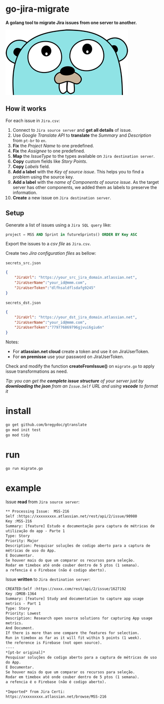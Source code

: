 # go-jira-migrate

**A golang tool to migrate Jira issues from one server to another.**

![Gopher](./gopher.png)

## How it works

For each issue in `Jira.csv`:
1. Connect to `Jira source server` and **get all details** of issue.
2. Use *Google Translate API* to **translate** the *Summary* and *Description* from `pt-br` to `en`.
3. **Fix** the *Project Name* to one predefined.
4. **Fix** the *Assignee* to one predefined.
5. **Map** the *IssueType* to the types available on `Jira destination server`.
6. **Copy** custom fields like *Story Points*.
7. **Copy** *Labels* field.
8. **Add a label** with the *Key of source issue*. This helps you to find a problem using the source key.
9. **Add a label** with the *name of Components of source issue*. As the target server has other components, we added them as labels to preserve the information.
10. **Create** a new issue on `Jira destination server`.

## Setup

Generate a list of issues using a `Jira SQL query` like:
```sql
project = MSS AND Sprint in futureSprints() ORDER BY Key ASC
```
Export the issues to a *csv file* as `Jira.csv`.

Create two *Jira configuration files* as bellow:

`secrets_src.json`
```json
{
	"JiraUrl": "https://your_src_jira_domain.atlassian.net",
	"JiraUserName":"your_id@mmm.com",
	"JiraUserToken":"dlfhsaldflsdafg9245"
}
```

`secrets_dst.json`
```json
{
	"JiraUrl": "https://your_dst_jira_domain.atlassian.net",
	"JiraUserName":"your_id@mmm.com",
	"JiraUserToken":"779776869796gjvui6giu6n"
}
```
Notes:
- For **atlassian.net cloud** create a token and use it on JiraUserToken.
- For **on premisse** use your password on JiraUserToken.

Check and modify the function **createFromIssue()** on `migrate.go` to apply issue transformations as need.

*Tip: you can get the **complete issue structure** of your server just by **downloading the json** from an `Issue.Self` URL and using **vscode** to format it*


# install

```bash
go get github.com/bregydoc/gtranslate
go mod init test
go mod tidy
```



# run

```bash
go run migrate.go
```

# example

Issue **read** from `Jira source server`:
```text
** Processing Issue:  MSS-216
Self :https://xxxxxxxxx.atlassian.net/rest/api/2/issue/90980
Key :MSS-216
Summary: [feature] Estudo e documentação para captura de métricas de utilização do app - Parte 1
Type: Story
Priority: Major
Description: Pesquisar soluções de codigo aberto para a captura de métricas de uso do App.
E Documentar.
Se houver mais do que um comparar os recursos para seleção.
Rodar em timebox até onde couber dentro de 5 ptos (1 semana).
a refencia é o Firebase (não é codigo aberto).
```

Issue **written** to `Jira destination server`:
```text
CREATED:Self :https://xxxx.com/rest/api/2/issue/1627192
Key :DMOB-1364
Summary: [feature] Study and documentation to capture app usage metrics - Part 1
Type: Story
Priority: Lowest
Description: Research open source solutions for capturing App usage metrics.
And Document.
If there is more than one compare the features for selection.
Run in timebox as far as it will fit within 5 points (1 week).
the reference is Firebase (not open source).
----
*[pt-br original]*
Pesquisar soluções de codigo aberto para a captura de métricas de uso do App.
E Documentar.
Se houver mais do que um comparar os recursos para seleção.
Rodar em timebox até onde couber dentro de 5 ptos (1 semana).
a refencia é o Firebase (não é codigo aberto).

*Imported* from Jira Certi: https://xxxxxxxxx.atlassian.net/browse/MSS-216
```
